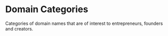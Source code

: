 # Domain Categories
Categories of domain names that are of interest to entrepreneurs, founders and creators.
